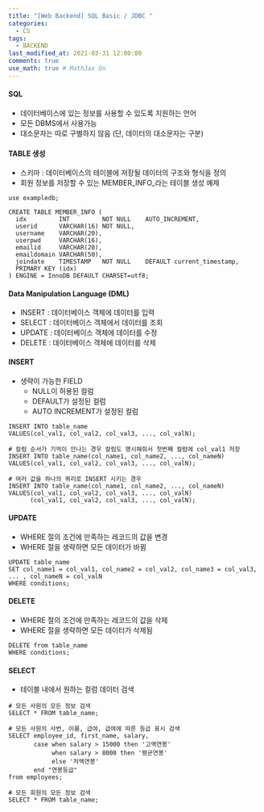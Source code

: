 ```yaml
---
title: "[Web Backend] SQL Basic / JDBC "
categories: 
  - CS
tags:
  - BACKEND
last_modified_at: 2021-03-31 12:00:00
comments: true
use_math: true # MathJax On
---
```


#### SQL
- 데이터베이스에 있는 정보를 사용할 수 있도록 지원하는 언어
- 모든 DBMS에서 사용가능
- 대소문자는 따로 구별하지 않음 (단, 데이터의 대소문자는 구분)

#### TABLE 생성
- 스키마 : 데이터베이스의 테이블에 저장될 데이터의 구조와 형식을 정의
- 회원 정보를 저장할 수 있는 MEMBER_INFO_라는 테이블 생성 예제
```mysql
use exampledb;

CREATE TABLE MEMBER_INFO (
  idx         INT         NOT NULL    AUTO_INCREMENT,
  userid      VARCHAR(16) NOT NULL,
  username    VARCHAR(20),
  userpwd     VARCHAR(16),
  emailid     VARCHAR(20),
  emaildomain VARCHAR(50),
  joindate    TIMESTAMP   NOT NULL    DEFAULT current_timestamp,
  PRIMARY KEY (idx)
) ENGINE = InnoDB DEFAULT CHARSET=utf8;
```
#### Data Manipulation Language (DML)
- INSERT : 데이터베이스 객체에 데이터를 입력
- SELECT : 데이터베이스 객체에서 데이터를 조회
- UPDATE : 데이터베이스 객체에 데이터를 수정
- DELETE : 데이터베이스 객체에 데이터를 삭제

#### INSERT
- 생략이 가능한 FIELD
  - NULL이 허용된 컬럼
  - DEFAULT가 설정된 컬럼
  - AUTO INCREMENT가 설정된 컬럼

```mysql
INSERT INTO table_name
VALUES(col_val1, col_val2, col_val3, ..., col_valN);
```

```mysql
# 칼럼 순서가 기억이 안나는 경우 칼럼도 명시해줘서 첫번째 컬럼에 col_val1 저장
INSERT INTO table_name(col_name1, col_name2, ..., col_nameN)
VALUES(col_val1, col_val2, col_val3, ..., col_valN);
```

```mysql
# 여러 값을 하나의 쿼리로 INSERT 시키는 경우
INSERT INTO table_name(col_name1, col_name2, ..., col_nameN)
VALUES(col_val1, col_val2, col_val3, ..., col_valN)
      (col_val1, col_val2, col_val3, ..., col_valN);
```

#### UPDATE
- WHERE 절의 조건에 만족하는 레코드의 값을 변경
- WHERE 절을 생략하면 모든 데이터가 바뀜


```mysql
UPDATE table_name
SET col_name1 = col_val1, col_name2 = col_val2, col_name3 = col_val3, ... , col_nameN = col_valN
WHERE conditions;
```
#### DELETE
- WHERE 절의 조건에 만족하는 레코드의 값을 삭제
- WHERE 절을 생략하면 모든 데이터가 삭제됨


```mysql
DELETE from table_name
WHERE conditions;
```

#### SELECT
- 테이블 내에서 원하는 컬럼 데이터 검색

```mysql
# 모든 사원의 모든 정보 검색
SELECT * FROM table_name;
```

```mysql
# 모든 사원의 사번, 이름, 급여, 급여에 따른 등급 표시 검색
SELECT employee_id, first_name, salary,
       case when salary > 15000 then '고액연봉'
            when salary > 8000 then '평균연봉'
            else '저액연봉'
       end "연봉등급"
from employees;
```

```mysql
# 모든 회원의 모든 정보 검색
SELECT * FROM table_name;
```
